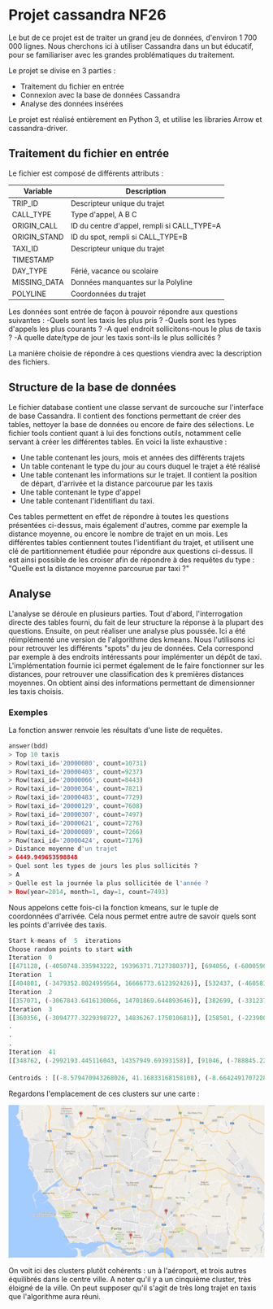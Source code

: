 # Projet cassandra NF26

Le but de ce projet est de traiter un grand jeu de données, d'environ 1 700 000 lignes. Nous cherchons ici à utiliser Cassandra dans un but éducatif, pour se familiariser avec les grandes problématiques du traitement.

Le projet se divise en 3 parties :
- Traitement du fichier en entrée
- Connexion avec la base de données Cassandra
- Analyse des données insérées

Le projet est réalisé entièrement en Python 3, et utilise les libraries Arrow et cassandra-driver.

## Traitement du fichier en entrée

Le fichier est composé de différents attributs :

| Variable  | Description |
| ------------- | ------------- |
| TRIP_ID  | Descripteur unique du trajet  |
| CALL_TYPE  | Type d'appel, A B C  |
| ORIGIN_CALL | ID du centre d'appel, rempli si CALL_TYPE=A |
| ORIGIN_STAND | ID du spot, rempli si CALL_TYPE=B |
| TAXI_ID | Descripteur unique du trajet |
| TIMESTAMP | |
| DAY_TYPE | Férié, vacance ou scolaire |
| MISSING_DATA | Données manquantes sur la Polyline |
| POLYLINE | Coordonnées du trajet |

Les données sont entrée de façon à pouvoir répondre aux questions suivantes :
-Quels sont les taxis les plus pris ?
-Quels sont les types d'appels les plus courants ?
-A quel endroit sollicitons-nous le plus de taxis ? 
-A quelle date/type de jour les taxis sont-ils le plus sollicités ? 

La manière choisie de répondre à ces questions viendra avec la description des fichiers.

## Structure de la base de données

Le fichier database contient une classe servant de surcouche sur l'interface de base Cassandra. Il contient des fonctions permettant de créer des tables, nettoyer la base de données ou encore de faire des sélections.
Le fichier tools contient quant à lui des fonctions outils, notamment celle servant à créer les différentes tables. En voici la liste exhaustive :
- Une table contenant les jours, mois et années des différents trajets
- Un table contenant le type du jour au cours duquel le trajet a été réalisé
- Une table contenant les informations sur le trajet. Il contient la position de départ, d'arrivée et la distance parcourue par les taxis
- Une table contenant le type d'appel 
- Une table contenant l'identifiant du taxi.

Ces tables permettent en effet de répondre à toutes les questions présentées ci-dessus, mais également d'autres, comme par exemple la distance moyenne, ou encore le nombre de trajet en un mois.
Les différentes tables contiennent toutes l'identifiant du trajet, et utilisent une clé de partitionnement étudiée pour répondre aux questions ci-dessus.
Il est ainsi possible de les croiser afin de répondre à des requêtes du type : "Quelle est la distance moyenne parcourue par taxi ?"

## Analyse

L'analyse se déroule en plusieurs parties. Tout d'abord, l'interrogation directe des tables fourni, du fait de leur structure la réponse à la plupart des questions.
Ensuite, on peut réaliser une analyse plus poussée. Ici a été réimplémenté une version de l'algorithme des kmeans. Nous l'utilisons ici pour retrouver les différents "spots" du jeu de données. 
Cela correspond par exemple à des endroits intéressants pour implémenter un dépôt de taxi. L'implémentation fournie ici permet également de le faire fonctionner sur les distances, pour retrouver une classification des k premières distances moyennes.
On obtient ainsi des informations permettant de dimensionner les taxis choisis.

### Exemples

La fonction answer renvoie les résultats d'une liste de requêtes.
```python
answer(bdd)
> Top 10 taxis
> Row(taxi_id='20000080', count=10731)
> Row(taxi_id='20000403', count=9237)
> Row(taxi_id='20000066', count=8443)
> Row(taxi_id='20000364', count=7821)
> Row(taxi_id='20000483', count=7729)
> Row(taxi_id='20000129', count=7608)
> Row(taxi_id='20000307', count=7497)
> Row(taxi_id='20000621', count=7276)
> Row(taxi_id='20000089', count=7266)
> Row(taxi_id='20000424', count=7176)
> Distance moyenne d'un trajet 
> 6449.949653598848
> Quel sont les types de jours les plus sollicités ?
> A
> Quelle est la journée la plus sollicitée de l'année ?
> Row(year=2014, month=1, day=1, count=7493)

```
Nous appelons cette fois-ci la fonction kmeans, sur le tuple de coordonnées d'arrivée. Cela nous permet entre autre de savoir quels sont les points d'arrivée des taxis.

```python
Start k-means of  5  iterations
Choose random points to start with
Iteration  0
[[471128, (-4050748.335943222, 19396371.712738037)], [694056, (-6000590.752476692, 28575814.38786316)], [410014, (-3527118.5762939453, 16869629.48954773)], [33002, (-280704.994648695, 1358092.8246612549)], [96482, (-835304.6534585953, 3968766.4426345825)]]
Iteration  1
[[404801, (-3479352.8024959564, 16666773.612392426)], [532437, (-4605818.477216721, 21924949.140735626)], [612657, (-5273532.566996574, 25208094.408554077)], [28308, (-240477.3655269146, 1165343.0755996704)], [126479, (-1095286.1005849838, 5203514.620162964)]]
Iteration  2
[[357071, (-3067843.6416130066, 14701869.644893646)], [382699, (-3312371.885380745, 15762265.800510406)], [761420, (-6556465.023275375, 31330735.98256302)], [24257, (-205852.82011580467, 998835.4711990356)], [179235, (-1551933.9424362183, 7374967.958278656)]]
Iteration  3
[[360356, (-3094777.3229398727, 14836267.175010681)], [258501, (-2239007.478825569, 10650055.471935272)], [796881, (-6863536.137655258, 32790983.990097046)], [19825, (-168002.24291205406, 816471.9281425476)], [269119, (-2329144.1304883957, 11074896.292259216)]]
.
.
.
Iteration  41
[[348762, (-2992193.445116043, 14357949.69393158)], [91046, (-788845.2299976349, 3754846.7721061707)], [860091, (-7409401.710085869, 35392833.87854004)], [459, (-3451.74799990654, 18884.589179992676)], [404324, (-3500575.1796216965, 16644159.923686981)]]

Centroids : [(-8.579470943268026, 41.16833168158108), (-8.664249170722876, 41.24120523807933), (-8.614671831336299, 41.15010374313885), (-7.520148147944531, 41.14289581697751), (-8.657846627016196, 41.16540181559092)]

```
Regardons l'emplacement de ces clusters sur une carte :

![](porto_map.png?raw=true)

On voit ici des clusters plutôt cohérents : un à l'aéroport, et trois autres équilibrés dans le centre ville. A noter qu'il y a un cinquième cluster, très éloigné de la ville. On peut supposer qu'il s'agit de très long trajet en taxis que l'algorithme aura réuni.